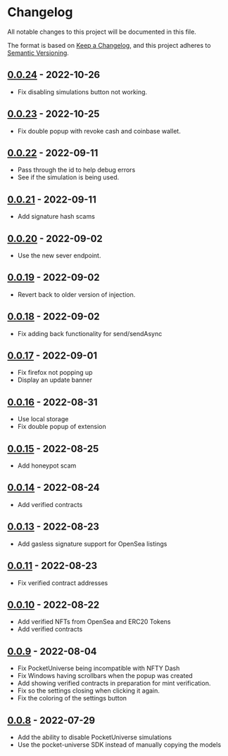 # Changelog

All notable changes to this project will be documented in this file.

The format is based on [Keep a Changelog](https://keepachangelog.com/en/1.0.0/),
and this project adheres to [Semantic Versioning](https://semver.org/spec/v2.0.0.html).

## [0.0.24] - 2022-10-26

- Fix disabling simulations button not working.

## [0.0.23] - 2022-10-25

- Fix double popup with revoke cash and coinbase wallet.

## [0.0.22] - 2022-09-11

- Pass through the id to help debug errors
- See if the simulation is being used.

## [0.0.21] - 2022-09-11

- Add signature hash scams

## [0.0.20] - 2022-09-02

- Use the new sever endpoint.

## [0.0.19] - 2022-09-02

- Revert back to older version of injection.

## [0.0.18] - 2022-09-02

- Fix adding back functionality for send/sendAsync

## [0.0.17] - 2022-09-01

- Fix firefox not popping up
- Display an update banner

## [0.0.16] - 2022-08-31

- Use local storage
- Fix double popup of extension

## [0.0.15] - 2022-08-25

- Add honeypot scam

## [0.0.14] - 2022-08-24

- Add verified contracts

## [0.0.13] - 2022-08-23

- Add gasless signature support for OpenSea listings

## [0.0.11] - 2022-08-23

- Fix verified contract addresses

## [0.0.10] - 2022-08-22

- Add verified NFTs from OpenSea and ERC20 Tokens
- Add verified contracts

## [0.0.9] - 2022-08-04

- Fix PocketUniverse being incompatible with NFTY Dash
- Fix Windows having scrollbars when the popup was created
- Add showing verified contracts in preparation for mint verification.
- Fix so the settings closing when clicking it again.
- Fix the coloring of the settings button

## [0.0.8] - 2022-07-29

- Add the ability to disable PocketUniverse simulations
- Use the pocket-universe SDK instead of manually copying the models

[unreleased]: https://github.com/jqphu/pocketuniverse/compare/v0.0.24...HEAD
[0.0.24]: https://github.com/jqphu/pocketuniverse/compare/v0.0.23...v0.0.24
[0.0.23]: https://github.com/jqphu/pocketuniverse/compare/v0.0.22...v0.0.23
[0.0.22]: https://github.com/jqphu/pocketuniverse/compare/v0.0.21...v0.0.22
[0.0.21]: https://github.com/jqphu/pocketuniverse/compare/v0.0.20...v0.0.21
[0.0.20]: https://github.com/jqphu/pocketuniverse/compare/v0.0.19...v0.0.20
[0.0.19]: https://github.com/jqphu/pocketuniverse/compare/v0.0.18...v0.0.19
[0.0.18]: https://github.com/jqphu/pocketuniverse/compare/v0.0.17...v0.0.18
[0.0.17]: https://github.com/jqphu/pocketuniverse/compare/v0.0.16...v0.0.17
[0.0.16]: https://github.com/jqphu/pocketuniverse/compare/v0.0.15...v0.0.16
[0.0.15]: https://github.com/jqphu/pocketuniverse/compare/v0.0.14...v0.0.15
[0.0.14]: https://github.com/jqphu/pocketuniverse/compare/v0.0.13...v0.0.14
[0.0.13]: https://github.com/jqphu/pocketuniverse/compare/v0.0.11...v0.0.13
[0.0.11]: https://github.com/jqphu/pocketuniverse/compare/v0.0.10...v0.0.11
[0.0.10]: https://github.com/jqphu/pocketuniverse/compare/v0.0.9...v0.0.10
[0.0.9]: https://github.com/jqphu/pocketuniverse/compare/v0.0.8...v0.0.9
[0.0.8]: https://github.com/jqphu/pocketuniverse/compare/v0.0.7...v0.0.8
